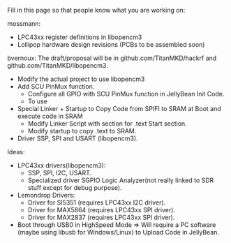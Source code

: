 Fill in this page so that people know what you are working on:

mossmann:
* LPC43xx register definitions in libopencm3
* Lollipop hardware design revisions (PCBs to be assembled soon)

bvernoux:
The draft/proposal will be in github.com/TitanMKD/hackrf and github.com/TitanMKD/libopencm3.
* Modify the actual project to use libopencm3 
* Add SCU PinMux function.
   * Configure all GPIO with SCU PinMux function in JellyBean Init Code.
   * To use 
* Special Linker + Startup to Copy Code from SPIFI to SRAM at Boot and execute code in SRAM
   * Modify Linker Script with section for .text Start section.
   * Modify startup to copy .text to SRAM.
* Driver SSP, SPI and USART (libopencm3).

Ideas:
* LPC43xx drivers(libopencm3):
  * SSP, SPI, I2C, USART.
  * Specialized driver SGPIO Logic Analyzer(not really linked to SDR stuff except for debug purpose).
* Lemondrop Drivers:
  * Driver for SI5351 (requires LPC43xx I2C driver).
  * Driver for MAX5864 (requires LPC43xx SPI driver).
  * Driver for MAX2837 (requires LPC43xx SPI driver).
* Boot through USB0 in HighSpeed Mode => Will require a PC software (maybe using libusb for Windows/Linux) to Upload Code in JellyBean.
